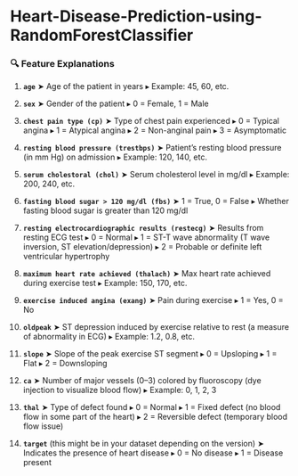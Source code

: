 # Heart-Disease-Prediction-using-RandomForestClassifier



### 🔍 **Feature Explanations**

1. **`age`**
   ➤ Age of the patient in years
   ▸ Example: 45, 60, etc.

2. **`sex`**
   ➤ Gender of the patient
   ▸ 0 = Female, 1 = Male

3. **`chest pain type (cp)`**
   ➤ Type of chest pain experienced
   ▸ 0 = Typical angina
   ▸ 1 = Atypical angina
   ▸ 2 = Non-anginal pain
   ▸ 3 = Asymptomatic

4. **`resting blood pressure (trestbps)`**
   ➤ Patient’s resting blood pressure (in mm Hg) on admission
   ▸ Example: 120, 140, etc.

5. **`serum cholestoral (chol)`**
   ➤ Serum cholesterol level in mg/dl
   ▸ Example: 200, 240, etc.

6. **`fasting blood sugar > 120 mg/dl (fbs)`**
   ➤ 1 = True, 0 = False
   ▸ Whether fasting blood sugar is greater than 120 mg/dl

7. **`resting electrocardiographic results (restecg)`**
   ➤ Results from resting ECG test
   ▸ 0 = Normal
   ▸ 1 = ST-T wave abnormality (T wave inversion, ST elevation/depression)
   ▸ 2 = Probable or definite left ventricular hypertrophy

8. **`maximum heart rate achieved (thalach)`**
   ➤ Max heart rate achieved during exercise test
   ▸ Example: 150, 170, etc.

9. **`exercise induced angina (exang)`**
   ➤ Pain during exercise
   ▸ 1 = Yes, 0 = No

10. **`oldpeak`**
    ➤ ST depression induced by exercise relative to rest (a measure of abnormality in ECG)
    ▸ Example: 1.2, 0.8, etc.

11. **`slope`**
    ➤ Slope of the peak exercise ST segment
    ▸ 0 = Upsloping
    ▸ 1 = Flat
    ▸ 2 = Downsloping

12. **`ca`**
    ➤ Number of major vessels (0–3) colored by fluoroscopy (dye injection to visualize blood flow)
    ▸ Example: 0, 1, 2, 3

13. **`thal`**
    ➤ Type of defect found
    ▸ 0 = Normal
    ▸ 1 = Fixed defect (no blood flow in some part of the heart)
    ▸ 2 = Reversible defect (temporary blood flow issue)

14. **`target`** (this might be in your dataset depending on the version)
    ➤ Indicates the presence of heart disease
    ▸ 0 = No disease
    ▸ 1 = Disease present


